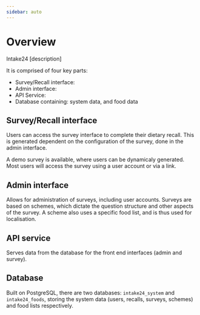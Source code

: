 ```yaml
--- 
sidebar: auto
---
```


# Overview

Intake24 [description]

It is comprised of four key parts:
* Survey/Recall interface: 
* Admin interface:
* API Service: 
* Database containing: system data, and food data

## Survey/Recall interface
Users can access the survey interface to complete their dietary recall. This is generated dependent on the configuration of the survey, done in the admin interface.

A demo survey is available, where users can be dynamicaly generated. Most users will access the survey using a user account or via a link.

## Admin interface
Allows for administration of surveys, including user accounts. Surveys are based on schemes, which dictate the question structure and other aspects of the survey. A scheme also uses a specific food list, and is thus used for localisation. 

## API service
Serves data from the database for the front end interfaces (admin and survey). 

## Database
Built on PostgreSQL, there are two databases: `intake24_system` and `intake24_foods`, storing the system data (users, recalls, surveys, schemes) and food lists respectively.
